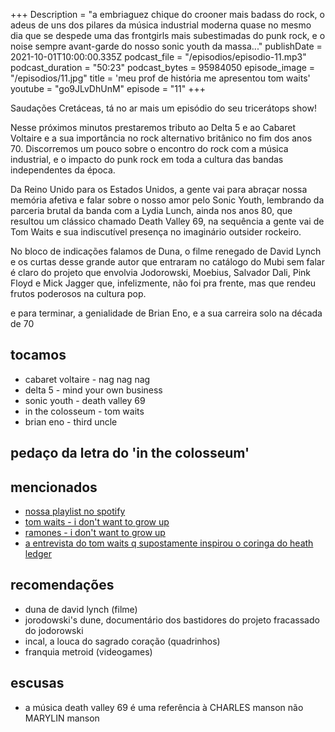 +++
Description = "a embriaguez chique do crooner mais badass do rock, o adeus de uns dos pilares da música industrial moderna quase no mesmo dia que se despede uma das frontgirls mais subestimadas do punk rock, e o noise sempre avant-garde do nosso sonic youth da massa..."
publishDate = 2021-10-01T10:00:00.335Z
podcast_file = "/episodios/episodio-11.mp3"
podcast_duration = "50:23"
podcast_bytes = 95984050
episode_image = "/episodios/11.jpg"
title = 'meu prof de história me apresentou tom waits'
youtube = "go9JLvDhUnM"
episode = "11"
+++

Saudações Cretáceas, tá no ar mais um episódio do seu tricerátops show!

Nesse próximos minutos prestaremos tributo ao Delta 5 e ao Cabaret Voltaire e a sua importância no rock alternativo britânico no fim dos anos 70. Discorremos um pouco sobre o encontro do rock com a música industrial, e o impacto do punk rock em toda a cultura das bandas independentes da época.

Da Reino Unido para os Estados Unidos, a gente vai para abraçar nossa memória afetiva e falar sobre o nosso amor pelo Sonic Youth, lembrando da parceria brutal da banda com a Lydia Lunch, ainda nos anos 80, que resultou um clássico chamado Death Valley 69, na sequência a gente vai de Tom Waits e sua indiscutível presença no imaginário outsider rockeiro.

No bloco de indicações falamos de Duna, o filme renegado de David Lynch e os curtas desse grande autor que entraram no catálogo do Mubi sem falar é claro do projeto que envolvia Jodorowski, Moebius, Salvador Dali, Pink Floyd e Mick Jagger que, infelizmente, não foi pra frente, mas que rendeu frutos poderosos na cultura pop.  

e para terminar, a genialidade de Brian Eno, e a sua carreira solo na década de 70

## tocamos
* cabaret voltaire - nag nag nag
* delta 5 - mind your own business
* sonic youth - death valley 69
* in the colosseum - tom waits
* brian eno - third uncle

## pedaço da letra do 'in the colosseum'

## mencionados
* [nossa playlist no spotify](https://open.spotify.com/playlist/0UiztKuga6LmTAxWTsUQdw?si=fb96026bc1994d90)
* [tom waits - i don't want to grow up](https://www.youtube.com/watch?v=CWh4xHeFMIQ)
* [ramones - i don't want to grow up](https://www.youtube.com/watch?v=bH17fIsYirI)
* [a entrevista do tom waits q supostamente inspirou o coringa do heath ledger](https://www.youtube.com/watch?v=gCSc6E4yG9s)


## recomendações
* duna de david lynch (filme)
* jorodowski's dune, documentário dos bastidores do projeto fracassado do jodorowski
* incal, a louca do sagrado coração (quadrinhos)
* franquia metroid (videogames)

## escusas
* a música death valley 69 é uma referência à CHARLES manson não MARYLIN manson 

